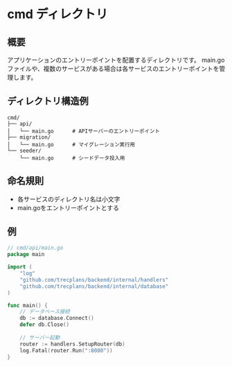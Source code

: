 # cmd ディレクトリ

## 概要
アプリケーションのエントリーポイントを配置するディレクトリです。
main.goファイルや、複数のサービスがある場合は各サービスのエントリーポイントを管理します。

## ディレクトリ構造例
```
cmd/
├── api/
│   └── main.go      # APIサーバーのエントリーポイント
├── migration/
│   └── main.go      # マイグレーション実行用
└── seeder/
    └── main.go      # シードデータ投入用
```

## 命名規則
- 各サービスのディレクトリ名は小文字
- main.goをエントリーポイントとする

## 例
```go
// cmd/api/main.go
package main

import (
    "log"
    "github.com/trecplans/backend/internal/handlers"
    "github.com/trecplans/backend/internal/database"
)

func main() {
    // データベース接続
    db := database.Connect()
    defer db.Close()
    
    // サーバー起動
    router := handlers.SetupRouter(db)
    log.Fatal(router.Run(":8080"))
}
```